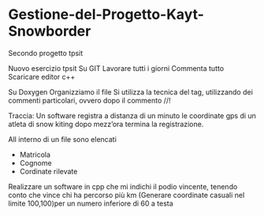 # Gestione-del-Progetto-Kayt-Snowborder
Secondo progetto tpsit





Nuovo esercizio tpsit
Su GIT
Lavorare tutti i giorni
Commenta tutto
Scaricare editor c++

Su Doxygen
Organizziamo il file
Si utilizza la tecnica del tag, utilizzando dei commenti particolari, ovvero dopo il commento //!


Traccia:
Un software registra a distanza di un minuto le coordinate gps di un atleta di snow kiting dopo mezz’ora termina la registrazione.

All interno di un file sono elencati
- Matricola
- Cognome
- Cordinate rilevate

Realizzare un software in cpp che mi indichi il podio vincente, tenendo conto che vince chi ha percorso più km
(Generare coordinate casuali nel limite 100,100)per un numero inferiore di 60 a testa
